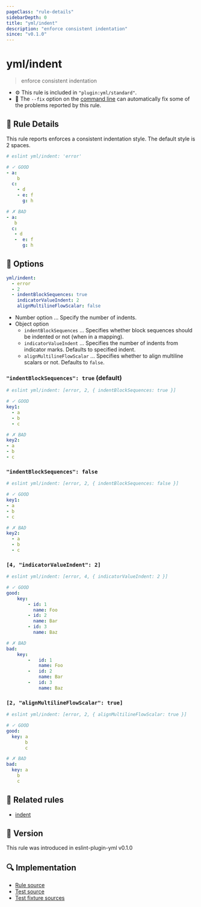 ```yaml
---
pageClass: "rule-details"
sidebarDepth: 0
title: "yml/indent"
description: "enforce consistent indentation"
since: "v0.1.0"
---
```


# yml/indent

> enforce consistent indentation

- :gear: This rule is included in `"plugin:yml/standard"`.
- :wrench: The `--fix` option on the [command line](https://eslint.org/docs/user-guide/command-line-interface#fixing-problems) can automatically fix some of the problems reported by this rule.

## :book: Rule Details

This rule reports enforces a consistent indentation style. The default style is 2 spaces.

<eslint-code-block fix>

<!-- eslint-skip -->

```yaml
# eslint yml/indent: 'error'

# ✓ GOOD
- a:
    b
  c:
    - d
    - e: f
      g: h

# ✗ BAD
- a:
   b
  c:
   - d
   -  e: f
      g: h
```

</eslint-code-block>

## :wrench: Options

```yaml
yml/indent:
  - error
  - 2
  - indentBlockSequences: true
    indicatorValueIndent: 2
    alignMultilineFlowScalar: false
```

- Number option ... Specify the number of indents.
- Object option
  - `indentBlockSequences` ... Specifies whether block sequences should be indented or not (when in a mapping).
  - `indicatorValueIndent` ... Specifies the number of indents from indicator marks. Defaults to specified indent.
  - `alignMultilineFlowScalar` ... Specifies whether to align multiline scalars or not. Defaults to `false`.

### `"indentBlockSequences": true` (default)

<eslint-code-block fix>

<!-- eslint-skip -->

```yaml
# eslint yml/indent: [error, 2, { indentBlockSequences: true }]

# ✓ GOOD
key1:
  - a
  - b
  - c

# ✗ BAD
key2:
- a
- b
- c
```

</eslint-code-block>

### `"indentBlockSequences": false`

<eslint-code-block fix>

<!-- eslint-skip -->

```yaml
# eslint yml/indent: [error, 2, { indentBlockSequences: false }]

# ✓ GOOD
key1:
- a
- b
- c

# ✗ BAD
key2:
  - a
  - b
  - c
```

</eslint-code-block>

### `[4, "indicatorValueIndent": 2]`

<eslint-code-block fix>

<!-- eslint-skip -->

```yaml
# eslint yml/indent: [error, 4, { indicatorValueIndent: 2 }]

# ✓ GOOD
good:
    key:
        - id: 1
          name: Foo
        - id: 2
          name: Bar
        - id: 3
          name: Baz

# ✗ BAD
bad:
    key:
        -   id: 1
            name: Foo
        -   id: 2
            name: Bar
        -   id: 3
            name: Baz
```

</eslint-code-block>

### `[2, "alignMultilineFlowScalar": true]`

<eslint-code-block fix>

<!-- eslint-skip -->

```yaml
# eslint yml/indent: [error, 2, { alignMultilineFlowScalar: true }]

# ✓ GOOD
good:
  key: a
       b
       c

# ✗ BAD
bad:
  key: a
    b
    c
```

</eslint-code-block>

## :couple: Related rules

- [indent]

[indent]: https://eslint.org/docs/rules/indent

## :rocket: Version

This rule was introduced in eslint-plugin-yml v0.1.0

## :mag: Implementation

- [Rule source](https://github.com/ota-meshi/eslint-plugin-yml/blob/master/src/rules/indent.ts)
- [Test source](https://github.com/ota-meshi/eslint-plugin-yml/blob/master/tests/src/rules/indent.ts)
- [Test fixture sources](https://github.com/ota-meshi/eslint-plugin-yml/tree/master/tests/fixtures/rules/indent)
